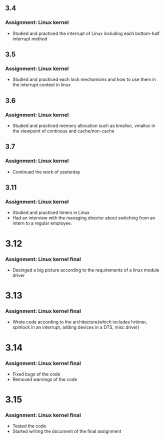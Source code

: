 ## 3.4
### Assignment: Linux kernel
- Studied and practiced the interrupt of Linux including each bottom-half interrupt method
## 3.5
### Assignment: Linux kernel
- Studied and practiced each lock mechanisms and how to use them in the interrupt context in linux
## 3.6
### Assignment: Linux kernel
- Studied and practiced memory allocation such as kmalloc, vmalloc in the viewpoint of continous and cache/non-cache
## 3.7
### Assignment: Linux kernel
- Continued the work of yesterday
## 3.11
### Assignment: Linux kernel
- Studied and practiced timers in Linux
- Had an interview with the managing director about switching from an intern to a regular employee.
# 3.12
### Assignment: Linux kernel final
- Desinged a big picture according to the requirements of a linux module driver
# 3.13
### Assignment: Linux kernel final
- Wrote code according to the architecture(which includes hrtimer, spinlock in an interrupt, adding devices in a DTS, misc driver)
# 3.14
### Assignment: Linux kernel final
- Fixed bugs of the code
- Removed warnings of the code
# 3.15
### Assignment: Linux kernel final
- Tested the code
- Started writing the document of the final assignment
